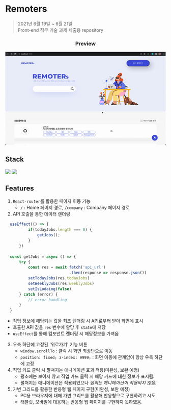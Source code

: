 # Remoters

> 2021년 6월 19일 ~ 6월 21일<br>
> Front-end 직무 기술 과제 제출용 repository

<h3 align='center'>Preview</h3>
<p align='center'>
  <img src='./assets/profile_image.gif'/>
</p>

## Stack
<p>
  <img src="https://img.shields.io/static/v1?label=&message=React&color=61DAFB&logo=react&logoColor=FFFFFF"/>
  <img src="https://img.shields.io/static/v1?label=&message=Typescript&color=3178C6&logo=typescript&logoColor=FFFFFF"/>
</p>

## Features

1. `React-router`를 활용한 페이지 이동 기능
   * `/` : Home 페이지 경로, `/company` : Company 페이지 경로
2. API 호출을 통한 데이터 렌더링
  ```javascript
    useEffect(() => {
            if(todayJobs.length === 0) {
                getJobs();
            }
        })

    const getJobs = async () => {
        try {
            const res = await fetch('api_url')
                              .then(response => response.json())
            setTodayJobs(res.todayJobs)
            setWeeklyJobs(res.weeklyJobs)
            setIsLodaing(false)
        } catch (error) {
            // error handling
        }
    }
  ```
  * 직업 정보에 해당되는 값을 최초 렌더링 시 API로부터 받아 화면에 표시
  * 호출한 API 값을 `res` 변수에 할당 후 `state`에 저장
  * `useEffect`를 통해 컴포넌트 렌더링 시 해당정보를 가져옴
3. 우측 하단에 고정된 '위로가기' 기능 버튼
   * `window.scrollTo` : 클릭 시 화면 최상단으로 이동
   * `position: fixed; z-index: 9999;` : 화면 이동에 관계없이 항상 우측 하단에 고정
4. 직업 카드 클릭 시 펼쳐지는 애니메이션 효과 적용(미완성, 보완 예정)
   * 평소에는 보이지 않고 직업 카드 클릭 시 해당 카드에 대한 정보가 표시됨.
   * 펼쳐지는 애니메이션은 적용되었으나 *접히는 애니메이션이 적용되지 않음*.
5. 가변 그리드를 활용한 반응형 웹 페이지 구현(미완성, 보완 예정)
   * PC용 브라우저에 대해 가변 그리드를 활용해 반응형으로 구현하려고 시도
   * 태블릿, 모바일에 대응하는 반응형 웹 페이지를 구현하지 못하였음.
